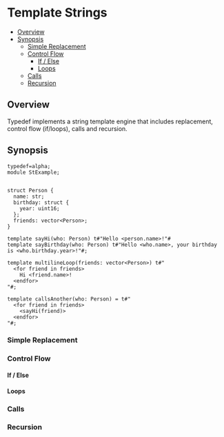 # Template Strings

- [Overview](#overview)
- [Synopsis](#synopsis)
  - [Simple Replacement](#simple-replacement)
  - [Control Flow](#control-flow)
    - [If / Else](#if--else)
    - [Loops](#loops)
  - [Calls](#calls)
  - [Recursion](#recursion)

## Overview

Typedef implements a string template engine that includes replacement, control flow (if/loops), calls and recursion.

## Synopsis

```typedef
typedef=alpha;
module StExample;


struct Person {
  name: str;
  birthday: struct {
    year: uint16;
  };
  friends: vector<Person>;
}

template sayHi(who: Person) t#"Hello <person.name>!"#
template sayBirthday(who: Person) t#"Hello <who.name>, your birthday is <who.birthday.year>!"#;

template multilineLoop(friends: vector<Person>) t#"
  <for friend in friends>
    Hi <friend.name>!
  <endfor>
"#;

template callsAnother(who: Person) = t#"
  <for friend in friends>
    <sayHi(friend)>
  <endfor>
"#;

```

### Simple Replacement

### Control Flow

#### If / Else

#### Loops

### Calls

### Recursion
